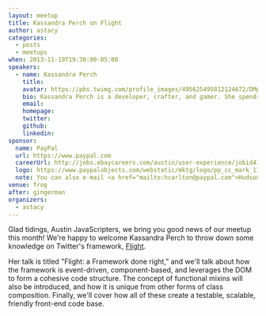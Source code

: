 ```yaml
---
layout: meetup
title: Kassandra Perch on Flight
author: astacy
categories:
  - posts
  - meetups
when: 2013-11-19T19:30:00-05:00
speakers:
  - name: Kassandra Perch
    title:
    avatar: https://pbs.twimg.com/profile_images/495625495812124672/DMpIV0R9_400x400.jpeg
    bio: Kassandra Perch is a developer, crafter, and gamer. She spends her days at <a href="http://www.retailmenot.com">RetailMeNot</a>, as a front-end dev trying to make workflows easier and more efficient. She is a completely unrepentant JavaScript addict, and is especially interested in hardware hacking and Node.JS.
    email:
    homepage:
    twitter:
    github:
    linkedin:
sponsor:
  name: PayPal
  url: https://www.paypal.com
  careerUrl: http://jobs.ebaycareers.com/austin/user-experience/jobid4144667-mts-1-user-interface-engineer-paypal-jobs?ss=paid&&utm_source=JobSearchWidget&utm_medium=CareerSite&utm_campaign=TBWidgets
  logo: https://www.paypalobjects.com/webstatic/mktg/logo/pp_cc_mark_111x69.jpg
  note: You can also e-mail <a href="mailto:hcarlton@paypal.com">Hudson Carlton</a> if you are interested in working there.
venue: frog
after: gingerman
organizers:
  - astacy
---
```


Glad tidings, Austin JavaScripters, we bring you good news of our meetup this month! We're happy to welcome Kassandra Perch to throw down some knowledge on Twitter's framework, [Flight][1].

Her talk is titled "Flight: a Framework done right,” and we'll talk about how the framework is event-driven, component-based, and leverages the DOM to form a cohesive code structure. The concept of functional mixins will also be introduced, and how it is unique from other forms of class composition. Finally, we'll cover how all of these create a testable, scalable, friendly front-end code base.

[1]: http://twitter.github.io/flight/

